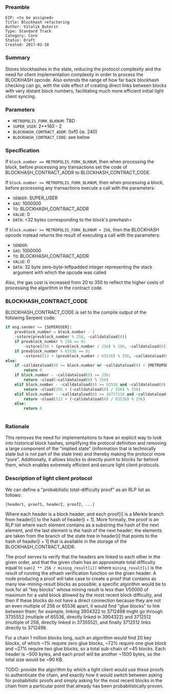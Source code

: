 ### Preamble

    EIP: <to be assigned>
    Title: Blockhash refactoring
    Author: Vitalik Buterin
    Type: Standard Track
    Category: Core
    Status: Draft
    Created: 2017-02-10
    
### Summary

Stores blockhashes in the state, reducing the protocol complexity and the need for client implementation complexity in order to process the BLOCKHASH opcode. Also extends the range of how far back blockhash checking can go, with the side effect of creating direct links between blocks with very distant block numbers, facilitating much more efficient initial light client syncing.

### Parameters

* `METROPOLIS_FORK_BLKNUM`: TBD
* `SUPER_USER`: 2**160 - 2
* `BLOCKHASH_CONTRACT_ADDR`: 0xf0 (ie. 240)
* `BLOCKHASH_CONTRACT_CODE`: see below

### Specification

If `block.number == METROPOLIS_FORK_BLKNUM`, then when processing the block, before processing any transactions set the code of BLOCKHASH_CONTRACT_ADDR to BLOCKHASH_CONTRACT_CODE.

If `block.number >= METROPOLIS_FORK_BLKNUM`, then when processing a block, before processing any transactions execute a call with the parameters:

* `SENDER`: SUPER_USER
* `GAS`: 1000000
* `TO`: BLOCKHASH_CONTRACT_ADDR
* `VALUE`: 0
* `DATA`: <32 bytes corresponding to the block's prevhash>

If `block.number >= METROPOLIS_FORK_BLKNUM + 256`, then the BLOCKHASH opcode instead returns the result of executing a call with the parameters:

* `SENDER`: <account from which the opcode was called>
* `GAS`: 1000000
* `TO`: BLOCKHASH_CONTRACT_ADDR
* `VALUE`: 0
* `DATA`: 32 byte zero-byte-leftpadded integer representing the stack argument with which the opcode was called

Also, the gas cost is increased from 20 to 350 to reflect the higher costs of processing the algorithm in the contract code.

### BLOCKHASH_CONTRACT_CODE

BLOCKHASH_CONTRACT_CODE is set to the compile output of the following Serpent code:

```python
if msg.sender == {SUPERUSER}:
    prevblock_number = block.number - 1
    ~sstore(prevblock_number % 256, ~calldataload(0))
    if prevblock_number % 256 == 0:
        ~sstore(256 + (prevblock_number / 256) % 256, ~calldataload(0))
    if prevblock_number % 65536 == 0:
        ~sstore(512 + (prevblock_number / 65536) % 256, ~calldataload(0))
else:
    if ~calldataload(0) >= block.number or ~calldataload(0) < {METROPOLIS_FORK_BLKNUM}:
        return 0
    if block.number - ~calldataload(0) >= 256:
        return ~sload(~calldataload(0) % 256)
    elif block.number - ~calldataload(0) >= 65536 and ~calldataload(0) % 256 == 0:
        return ~sload(256 + (~calldataload(0) / 256) % 256)
    elif block.number - ~calldataload(0) >= 16777216 and ~calldataload(0) % 65536 == 0:
        return ~sload(512 + (~calldataload(0) / 65536) % 256)
    else:
        return 0
        
```

### Rationale

This removes the need for implementaitons to have an explicit way to look into historical block hashes, simplifying the protocol definition and removing a large component of the "implied state" (information that is technically state but is not part of the state tree) and thereby making the protocol more "pure". Additionally, it allows blocks to directly point to blocks far behind them, which enables extremely efficient and secure light client protocols.

### Description of light client protocol

We can define a "probabilistic total-difficulty proof" as an RLP list as follows:

    [header1, proof1, header2, proof2, ...]
    
Where each header is a block header, and each proof[i] is a Merkle branch from header[i] to the hash of header[i + 1]. More formally, the proof is an RLP list where each element contains as a substring the hash of the next element, and the last element is the hash of the next header; the elements are taken from the branch of the state tree in header[i] that points to the hash of header[i + 1] that is available in the storage of the BLOCKHASH_CONTRACT_ADDR.

The proof serves to verify that the headers are linked to each other in the given order, and that the given chain has an approximate total difficulty equal to `sum(2 ** 256 / mining_result[i])` where `mining_result[i]` is the result of running the ethash verification function on the given header. A node producing a proof will take case to create a proof that contains as many low-mining-result blocks as possible; a specific algorithm would be to look for all "key blocks" whose mining result is less than 1/50000 of maximum for a valid block allowed by the most recent block difficulty, and then if these blocks do not have a direct connection because they are not an even multiple of 256 or 65536 apart, it would find "glue blocks" to link between them; for example, linking 3904322 to 3712498 might go through 3735552 (multiple of 65536, directly linked in 3904322) and 3712512 (multiple of 256, directly linked in 3735552), and finally 3712512 links directly to 3712498.

For a chain 1 million blocks long, such an algorithm would find 20 key blocks, of which ~1% require zero glue blocks, ~72% require one glue block and ~27% require two glue blocks, so a total sub-chain of ~45 blocks. Each header is ~500 bytes, and each proof will be another ~1500 bytes, so the total size would be ~90 KB.

TODO: provide the algorithm by which a light client would use these proofs to authenticate the chain, and exactly how it would switch between asking for probabilistic proofs and simply asking for the most recent blocks in the chain from a particular point that already has been probabilistically proven.
